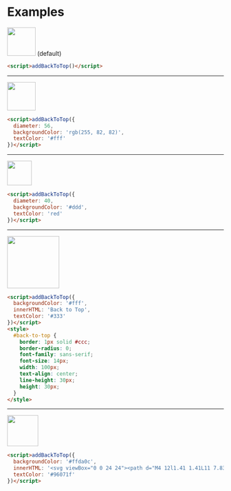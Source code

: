 # Examples

<img src="https://raw.githubusercontent.com/vfeskov/vanilla-back-to-top/fd6b302da46f551fe3d1085029fcb8ba67517388/examples/images/default.png" width="66"/> (default)<br/>
```html
<script>addBackToTop()</script>
```


----------


<img src="https://raw.githubusercontent.com/vfeskov/vanilla-back-to-top/fd6b302da46f551fe3d1085029fcb8ba67517388/examples/images/coral.png" width="66" /><br/>
```html
<script>addBackToTop({
  diameter: 56,
  backgroundColor: 'rgb(255, 82, 82)',
  textColor: '#fff'
})</script>
```


----------


<img src="https://raw.githubusercontent.com/vfeskov/vanilla-back-to-top/fd6b302da46f551fe3d1085029fcb8ba67517388/examples/images/smaller.png" width="57" /><br/>
```html
<script>addBackToTop({
  diameter: 40,
  backgroundColor: '#ddd',
  textColor: 'red'
})</script>
```


----------


<img src="https://raw.githubusercontent.com/vfeskov/vanilla-back-to-top/fd6b302da46f551fe3d1085029fcb8ba67517388/examples/images/rectangle.png" width="121" /><br/>
```html
<script>addBackToTop({
  backgroundColor: '#fff',
  innerHTML: 'Back to Top',
  textColor: '#333'
})</script>
<style>
  #back-to-top {
    border: 1px solid #ccc;
    border-radius: 0;
    font-family: sans-serif;
    font-size: 14px;
    width: 100px;
    text-align: center;
    line-height: 30px;
    height: 30px;
  }
</style>
```


----------


<img src="https://raw.githubusercontent.com/vfeskov/vanilla-back-to-top/fd6b302da46f551fe3d1085029fcb8ba67517388/examples/images/different-arrow.png" width="72" /><br/>
```html
<script>addBackToTop({
  backgroundColor: '#ffda0c',
  innerHTML: '<svg viewBox="0 0 24 24"><path d="M4 12l1.41 1.41L11 7.83V20h2V7.83l5.58 5.59L20 12l-8-8-8 8z"/></svg>',
  textColor: '#96071f'
})</script>
```
